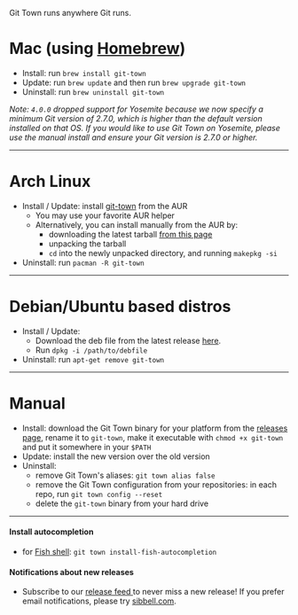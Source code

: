 Git Town runs anywhere Git runs.

# Mac (using [Homebrew](http://brew.sh))

* Install: run `brew install git-town`
* Update: run `brew update` and then run `brew upgrade git-town`
* Uninstall: run `brew uninstall git-town`

_Note: `4.0.0` dropped support for Yosemite because we now specify a minimum Git version of 2.7.0,
which is higher than the default version installed on that OS.
If you would like to use Git Town on Yosemite,
please use the manual install and ensure your Git version is 2.7.0 or higher._

---

# Arch Linux

* Install / Update: install [git-town](https://aur.archlinux.org/packages/git-town/) from the AUR
  * You may use your favorite AUR helper
  * Alternatively, you can install manually from the AUR by:
    * downloading the latest tarball [from this page](https://aur.archlinux.org/packages/git-town/)
    * unpacking the tarball
    * `cd` into the newly unpacked directory, and running `makepkg -si`
* Uninstall: run `pacman -R git-town`

---

# Debian/Ubuntu based distros

* Install / Update:
  * Download the deb file from the latest release [here](https://github.com/Originate/git-town/releases).
  * Run `dpkg -i /path/to/debfile`
* Uninstall: run `apt-get remove git-town`

---

# Manual

* Install: download the Git Town binary for your platform from the
  [releases page](https://github.com/Originate/git-town/releases),
  rename it to `git-town`, make it executable with `chmod +x git-town`
  and put it somewhere in your `$PATH`
* Update: install the new version over the old version
* Uninstall:
  * remove Git Town's aliases: `git town alias false`
  * remove the Git Town configuration from your repositories:
    in each repo, run `git town config --reset`
  * delete the `git-town` binary from your hard drive

---

#### Install autocompletion

* for [Fish shell](http://fishshell.com): `git town install-fish-autocompletion`

#### Notifications about new releases

* Subscribe to our
  <a href="https://github.com/Originate/git-town/releases.atom">
  release feed <i class="ion-social-rss accent-color"></i></a> to never miss a new release!
  If you prefer email notifications, please try [sibbell.com](https://sibbell.com).

